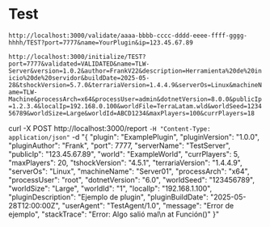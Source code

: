 # Test
```http://localhost:3000/validate/aaaa-bbbb-cccc-dddd-eeee-ffff-gggg-hhhh/TEST?port=7777&name=YourPlugin&ip=123.45.67.89```

```http://localhost:3000/initialize/TEST?port=7777&validated=VALIDATED&name=TLW-Server&version=1.0.2&author=FrankV22&description=Herramienta%20de%20inicio%20de%20servidor&buildDate=2025-05-28&tshockVersion=5.7.0&terrariaVersion=1.4.4.9&serverOs=Linux&machineName=TLW-Machine&processArch=x64&processUser=admin&dotnetVersion=8.0.0&publicIp=1.2.3.4&localIp=192.168.0.100&worldFile=TerraLatam.wld&worldSeed=123456789&worldSize=Large&worldId=ABCD1234&maxPlayers=100&currPlayers=18```


curl -X POST http://localhost:3000/report `
 -H "Content-Type: application/json" `
 -d "{
  \"plugin\": \"ExamplePlugin\",
  \"pluginVersion\": \"1.0.0\",
  \"pluginAuthor\": \"Frank\",
  \"port\": 7777,
  \"serverName\": \"TestServer\",
  \"publicIp\": \"123.45.67.89\",
  \"world\": \"ExampleWorld\",
  \"currPlayers\": 5,
  \"maxPlayers\": 20,
  \"tshockVersion\": \"4.5.1\",
  \"terrariaVersion\": \"1.4.4.9\",
  \"serverOs\": \"Linux\",
  \"machineName\": \"Server01\",
  \"processArch\": \"x64\",
  \"processUser\": \"root\",
  \"dotnetVersion\": \"6.0\",
  \"worldSeed\": \"123456789\",
  \"worldSize\": \"Large\",
  \"worldId\": \"1\",
  \"localIp\": \"192.168.1.100\",
  \"pluginDescription\": \"Ejemplo de plugin\",
  \"pluginBuildDate\": \"2025-05-28T12:00:00Z\",
  \"userAgent\": \"TestAgent/1.0\",
  \"message\": \"Error de ejemplo\",
  \"stackTrace\": \"Error: Algo salió mal\n   at Función()\"
}"


